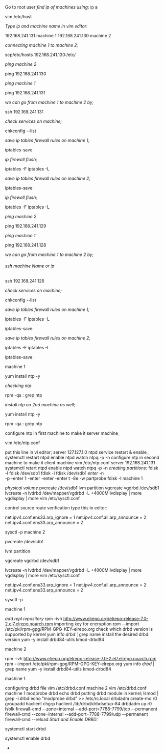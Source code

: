 ﻿Go to root user
_find ip of machines using;_
ip a

vim /etc/host

_Type ip and machine name in vim editor:_

192.168.241.131 machine 1
192.168.241.130 machine 2

_connecting machine 1 to machine 2;_

scp/etc/hosts 192.168.241.130:/etc/

_ping machine 2_

ping 192.168.241.130

_ping machine 1_

ping 192.168.241.131

_we can go from machine 1 to machine 2 by;_



ssh 192.168.241.131

_check services on machine;_

chkconfig --list

_save ip tables firewall rules on machine 1;_

iptables-save

_ip firewall flush;_

iptables -F
iptables -L

_save ip tables firewall rules on machine 2;_

iptables-save

_ip firewall flush;_

iptables -F
iptables -L

_ping machine 2_

ping 192.168.241.129

_ping machine 1_

ping 192.168.241.128

_we can go from machine 1 to machine 2 by;_

###### [](https://github.com/asmryz/PDC-2021/blob/main/Section_A/A-4-HA.md#ssh-machine-name-or-ip)ssh machine Name or ip

ssh 192.168.241.129

_check services on machine;_

chkconfig --list

_save ip tables firewall rules on machine 1;_

iptables -F
iptables -L

iptables-save

_save ip tables firewall rules on machine 2;_

iptables -F
iptables -L

iptables-save

machine 1

yum install ntp -y

_checking ntp_

rpm -qa : grep ntp

_install ntp on 2nd machine as well;_

yum install ntp -y

rpm -qa : grep ntp

configure ntp in first machine to make it server machine_

vim /etc/ntp.conf

put this line in vi editor;
server 127.127.1.0
ntpd service restart & enable_
systemctl restart ntpd
enable ntpd
watch ntpq -p -n
configure ntp in second machine to make it client machine
vim /etc/ntp.conf
server 192.168.241.131
systemctl retart ntpd
enable ntpd
watch ntpq -p -n
_creating partitions;_
fdisk -l
fdisk /dev/sdb1
fdisk -l
fdisk /dev/sdb1
_enter_  -n  
-p -enter 1 -enter -enter -enter t -8e -w
partprobe
fdisk -l
machine 1

_physical volume_
pvcreate /dev/sdb1
lvm partition
vgcreate vgdrbd /dev/sdb1
lvcreate -n lvdrbd /dev/mapper/vgdrbd -L +4000M
lvdisplay | more
vgdisplay | more
vim /etc/sysctl.conf

control source route verification
type this in editor:

net.ipv4.conf.ens33.arp_ignore = 1
net.ipv4.conf.all.arp_announce = 2
net.ipv4.conf.ens33.arp_announce = 2

sysctl -p
machine 2

pvcreate /dev/sdb1

lvm partition

vgcreate vgdrbd /dev/sdb1

lvcreate -n lvdrbd /dev/mapper/vgdrbd -L +4000M
lvdisplay | more
vgdisplay | more
vim /etc/sysctl.conf

net.ipv4.conf.ens33.arp_ignore = 1
net.ipv4.conf.all.arp_announce = 2
net.ipv4.conf.ens33.arp_announce = 2

sysctl -p

machine 1

_add repl repository_
rpm -ivh http://www.elrepo.org/elrepo-release-7.0-2.el7.elrepo.noarch.rpm
importing key for encryption
rpm --import /etc/pki/rpm-gpg/RPM-GPG-KEY-elrepo.org
check which drbd version is supported by kernel
yum info *drbd* | grep name
install the desired drbd version
yum -y install drbd84-utils kmod-drbd84

machine 2

rpm -ivh http://www.elrepo.org/elrepo-release-7.0-2.el7.elrepo.noarch.rpm
rpm --import /etc/pki/rpm-gpg/RPM-GPG-KEY-elrepo.org
yum info *drbd* | grep name
yum -y install drbd84-utils kmod-drbd84

machine 1

configuring drbd file
vim /etc/drbd.conf
 machine 2 
vim /etc/drbd.conf
machine 1
modprobe drbd
echo drbd
putting drbd module in kernel;
lsmod | grep -i drbd
echo "modprobe drbd" >> /etc/rc.local
drbdadm create-md r0
groupadd haclient
chgrp haclient /lib/drbd/drbdsetup-84
drbdadm up r0
lsblk
firewall-cmd --zone=internal --add-port=7788-7799/tcp --permanent
firewall-cmd --zone=internal --add-port=7788-7799/udp --permanent
firewall-cmd --reload
_Start and Enable DRBD:_

systemctl start drbd

systemctl enable drbd

-   [](https://github.com/ "GitHub")



